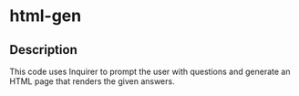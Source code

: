 # html-gen

## Description

This code uses Inquirer to prompt the user with questions and generate an HTML page that renders the given answers.

